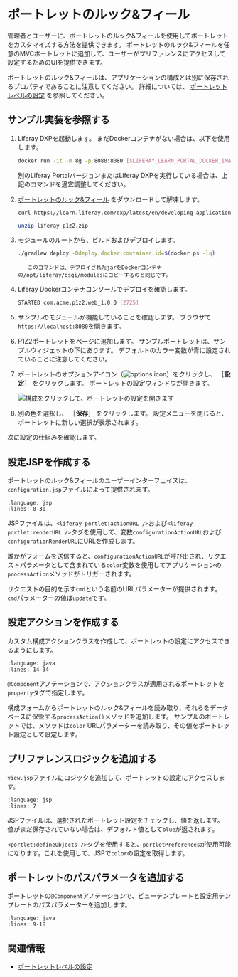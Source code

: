 # ポートレットのルック&フィール

管理者とユーザーに、ポートレットのルック&フィールを使用してポートレットをカスタマイズする方法を提供できます。 ポートレットのルック&フィールを任意のMVCポートレットに追加して、ユーザーがプリファレンスにアクセスして設定するためのUIを提供できます。

ポートレットのルック&フィールは、アプリケーションの構成とは別に保存されるプロパティであることに注意してください。 詳細については、 [ポートレットレベルの設定](../../core-frameworks/configuration-framework/portlet-level-configuration.md) を参照してください。

<a name="サンプル実装を参照する" />

## サンプル実装を参照する

1. Liferay DXPを起動します。 まだDockerコンテナがない場合は、以下を使用します。

    ```bash
    docker run -it -m 8g -p 8080:8080 [$LIFERAY_LEARN_PORTAL_DOCKER_IMAGE$]
    ```

    別のLiferay PortalバージョンまたはLiferay DXPを実行している場合は、上記のコマンドを適宜調整してください。

1. [ポートレットのルック&フィール](./liferay-p1z2.zip) をダウンロードして解凍します。

    ```bash
    curl https://learn.liferay.com/dxp/latest/en/developing-applications/developing-a-java-web-application/using-mvc/liferay-p1z2.zip -O
    ```

    ```bash
    unzip liferay-p1z2.zip
    ```

1. モジュールのルートから、ビルドおよびデプロイします。

    ```bash
    ./gradlew deploy -Ddeploy.docker.container.id=$(docker ps -lq)
    ```

    ```{note}
       このコマンドは、デプロイされたjarをDockerコンテナの/opt/liferay/osgi/modulesにコピーするのと同じです。
    ```

1. Liferay Dockerコンテナコンソールでデプロイを確認します。

    ```bash
    STARTED com.acme.p1z2.web_1.0.0 [2725]
    ```

1. サンプルのモジュールが機能していることを確認します。 ブラウザで`https://localhost:8080`を開きます。

1. P1Z2ポートレットをページに追加します。 サンプルポートレットは、サンプルウィジェットの下にあります。 デフォルトのカラー変数が青に設定されていることに注意してください。

1. ポートレットのオプションアイコン（![options icon](../../../images/icon-options.png)）をクリックし、 ［**設定**］ をクリックします。 ポートレットの設定ウィンドウが開きます。

    ![構成をクリックして、ポートレットの設定を開きます](./portlet-preferences/images/01.png)

1. 別の色を選択し、 ［**保存**］ をクリックします。 設定メニューを閉じると、ポートレットに新しい選択が表示されます。

次に設定の仕組みを確認します。

<a name="設定jspを作成する" />

## 設定JSPを作成する

ポートレットのルック&フィールのユーザーインターフェイスは、`configuration.jsp`ファイルによって提供されます。

```{literalinclude} ./portlet-preferences/resources/liferay-p1z2.zip/p1z2-web/src/main/resources/META-INF/resources/configuration.jsp
:language: jsp
:lines: 8-30
```

JSPファイルは、`<liferay-portlet:actionURL />`および`<liferay-portlet:renderURL />`タグを使用して、変数`configurationActionURL`および`configurationRenderURL`にURLを作成します。

誰かがフォームを送信すると、`configurationActionURL`が呼び出され、リクエストパラメータとして含まれている`color`変数を使用してアプリケーションの`processAction`メソッドがトリガーされます。

リクエストの目的を示す`cmd`という名前のURLパラメーターが提供されます。 `cmd`パラメーターの値は`update`です。

<a name="設定アクションを作成する" />

## 設定アクションを作成する

カスタム構成アクションクラスを作成して、ポートレットの設定にアクセスできるようにします。

```{literalinclude} ./portlet-preferences/resources/liferay-p1z2.zip/p1z2-web/src/main/java/com/acme/p1z2/web/internal/portlet/action/P1Z2ConfigurationAction.java
:language: java
:lines: 14-34
```

`@Component`アノテーションで、アクションクラスが適用されるポートレットを`property`タグで指定します。

構成フォームからポートレットのルック&フィールを読み取り、それらをデータベースに保管する`processAction()`メソッドを追加します。  サンプルのポートレットでは、メソッドは`color` URLパラメーターを読み取り、その値をポートレット設定として設定します。

<a name="プリファレンスロジックを追加する" />

## プリファレンスロジックを追加する

`view.jsp`ファイルにロジックを追加して、ポートレットの設定にアクセスします。

```{literalinclude} ./portlet-preferences/resources/liferay-p1z2.zip/p1z2-web/src/main/resources/META-INF/resources/view.jsp
:language: jsp
:lines: 7
```

JSPファイルは、選択されたポートレット設定をチェックし、値を返します。 値がまだ保存されていない場合は、デフォルト値として`blue`が返されます。

`<portlet:defineObjects />`タグを使用すると、`portletPreferences`が使用可能になります。これを使用して、JSPで`color`の設定を取得します。

<a name="ポートレットのパスパラメータを追加する" />

## ポートレットのパスパラメータを追加する

ポートレットの`@Component`アノテーションで、ビューテンプレートと設定用テンプレートのパスパラメーターを追加します。

```{literalinclude} ./portlet-preferences/resources/liferay-p1z2.zip/p1z2-web/src/main/java/com/acme/p1z2/web/internal/portlet/P1Z2Portlet.java
:language: java
:lines: 9-18
```

<a name="関連情報" />

## 関連情報

* [ポートレットレベルの設定](../../core-frameworks/configuration-framework/portlet-level-configuration.md)
